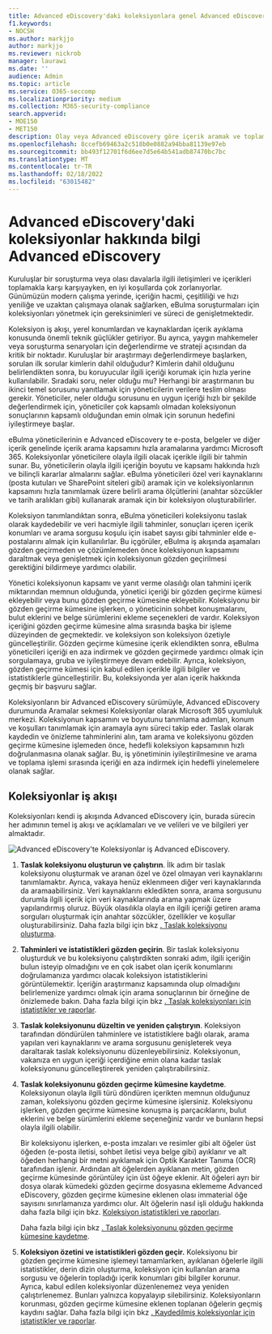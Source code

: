 ```yaml
---
title: Advanced eDiscovery'daki koleksiyonlara genel Advanced eDiscovery
f1.keywords:
- NOCSH
ms.author: markjjo
author: markjjo
ms.reviewer: nickrob
manager: laurawi
ms.date: ''
audience: Admin
ms.topic: article
ms.service: O365-seccomp
ms.localizationpriority: medium
ms.collection: M365-security-compliance
search.appverid:
- MOE150
- MET150
description: Olay veya Advanced eDiscovery göre içerik aramak ve toplamak için koleksiyonları bu dosyalarda kullanın.
ms.openlocfilehash: 8ccefb69463a2c518b0e0882a94bba81139e97eb
ms.sourcegitcommit: bb493f12701f6d6ee7d5e64b541adb87470bc7bc
ms.translationtype: MT
ms.contentlocale: tr-TR
ms.lasthandoff: 02/18/2022
ms.locfileid: "63015482"
---
```

# <a name="learn-about-collections-in-advanced-ediscovery"></a>Advanced eDiscovery'daki koleksiyonlar hakkında bilgi Advanced eDiscovery

Kuruluşlar bir soruşturma veya olası davalarla ilgili iletişimleri ve içerikleri toplamakla karşı karşıyayken, en iyi koşullarda çok zorlanıyorlar. Günümüzün modern çalışma yerinde, içeriğin hacmi, çeşitliliği ve hızı yeniliğe ve uzaktan çalışmaya olanak sağlarken, eBulma soruşturmaları için koleksiyonları yönetmek için gereksinimleri ve süreci de genişletmektedir.

Koleksiyon iş akışı, yerel konumlardan ve kaynaklardan içerik ayıklama konusunda önemli teknik güçlükler getiriyor. Bu ayrıca, yaygın mahkemeler veya soruşturma senaryoları için değerlendirme ve strateji açısından da kritik bir noktadır. Kuruluşlar bir araştırmayı değerlendirmeye başlarken, sorulan ilk sorular kimlerin dahil olduğudur? Kimlerin dahil olduğunu belirlendikten sonra, bu koruyucular ilgili içeriği korumak için hızla yerine kullanılabilir. Sıradaki soru, neler olduğu mu? Herhangi bir araştırmanın bu ikinci temel sorusunu yanıtlamak için yöneticilerin verilere teslim olması gerekir. Yöneticiler, neler olduğu sorusunu en uygun içeriği hızlı bir şekilde değerlendirmek için, yöneticiler çok kapsamlı olmadan koleksiyonun sonuçlarının kapsamlı olduğundan emin olmak için sorunun hedefini iyileştirmeye başlar.

eBulma yöneticilerinin e Advanced eDiscovery te e-posta, belgeler ve diğer içerik genelinde içerik arama kapsamını hızla aramalarına yardımcı Microsoft 365. Koleksiyonlar yöneticilere olayla ilgili olacak içerikle ilgili bir tahmin sunar. Bu, yöneticilerin olayla ilgili içeriğin boyutu ve kapsamı hakkında hızlı ve bilinçli kararlar almalarını sağlar. eBulma yöneticileri özel veri kaynaklarını (posta kutuları ve SharePoint siteleri gibi) aramak için ve koleksiyonlarının kapsamını hızla tanımlamak üzere belirli arama ölçütlerini (anahtar sözcükler ve tarih aralıkları gibi) kullanarak aramak için bir koleksiyon oluşturabilirler.

Koleksiyon tanımlandıktan sonra, eBulma yöneticileri koleksiyonu taslak olarak kaydedebilir ve veri hacmiyle ilgili tahminler, sonuçları içeren içerik konumları ve arama sorgusu koşulu için isabet sayısı gibi tahminler elde e-postalarını almak için kullanılırlar. Bu içgörüler, eBulma iş akışında aşamaları gözden geçirmeden ve çözümlemeden önce koleksiyonun kapsamını daraltmak veya genişletmek için koleksiyonun gözden geçirilmesi gerektiğini bildirmeye yardımcı olabilir.

Yönetici koleksiyonun kapsamı ve yanıt verme olasılığı olan tahmini içerik miktarından memnun olduğunda, yönetici içeriği bir gözden geçirme kümesi ekleyebilir veya bunu gözden geçirme kümesine ekleyebilir. Koleksiyonu bir gözden geçirme kümesine işlerken, o yöneticinin sohbet konuşmalarını, bulut eklerini ve belge sürümlerini ekleme seçenekleri de vardır. Koleksiyon içeriğini gözden geçirme kümesine alma sırasında başka bir işleme düzeyinden de geçmektedir. ve koleksiyon son koleksiyon özetiyle güncelleştirilir. Gözden geçirme kümesine içerik eklendikten sonra, eBulma yöneticileri içeriği en aza indirmek ve gözden geçirmede yardımcı olmak için sorgulamaya, gruba ve iyileştirmeye devam edebilir. Ayrıca, koleksiyon, gözden geçirme kümesi için kabul edilen içerikle ilgili bilgiler ve istatistiklerle güncelleştirilir. Bu, koleksiyonda yer alan içerik hakkında geçmiş bir başvuru sağlar.

Koleksiyonların bir Advanced eDiscovery sürümüyle, Advanced eDiscovery durumunda Aramalar sekmesi Koleksiyonlar  olarak Microsoft 365 uyumluluk merkezi. Koleksiyonun kapsamını ve boyutunu tanımlama adımları, konum ve koşulları tanımlamak için aramayla aynı süreci takip eder. Taslak olarak kaydedin ve önizleme tahminlerini alın, tam arama ve koleksiyonu gözden geçirme kümesine işlemeden önce, hedefli koleksiyon kapsamının hızlı doğrulanmasına olanak sağlar. Bu, iş yönetiminin iyileştirilmesine ve arama ve toplama işlemi sırasında içeriği en aza indirmek için hedefli yinelemelere olanak sağlar.

## <a name="collections-workflow"></a>Koleksiyonlar iş akışı

Koleksiyonları kendi iş akışında Advanced eDiscovery için, burada sürecin her adımının temel iş akışı ve açıklamaları ve ve velileri ve ve bilgileri yer almaktadır.

![Advanced eDiscovery'te Koleksiyonlar iş Advanced eDiscovery.](../media/CollectionsWorkflow.png)

1. **Taslak koleksiyonu oluşturun ve çalıştırın**. İlk adım bir taslak koleksiyonu oluşturmak ve aranan özel ve özel olmayan veri kaynaklarını tanımlamaktır. Ayrıca, vakaya henüz eklenmeen diğer veri kaynaklarında da aramaabilirsiniz. Veri kaynaklarını ekledikten sonra, arama sorgusunu durumla ilgili içerik için veri kaynaklarında arama yapmak üzere yapılandırmış oluruz. Büyük olasılıkla olayla en ilgili içeriği getiren arama sorguları oluşturmak için anahtar sözcükler, özellikler ve koşullar oluşturabilirsiniz. Daha fazla bilgi için bkz [. Taslak koleksiyonu oluşturma](create-draft-collection.md).

2. **Tahminleri ve istatistikleri gözden geçirin**. Bir taslak koleksiyonu oluşturduk ve bu koleksiyonu çalıştırdikten sonraki adım, ilgili içeriğin bulun isteyip olmadığını ve en çok isabet olan içerik konumlarını doğrulamanıza yardımcı olacak koleksiyon istatistiklerini görüntülemektir. İçeriğin araştırmanız kapsamında olup olmadığını belirlemenize yardımcı olmak için arama sonuçlarının bir örneğine de önizlemede bakın. Daha fazla bilgi için bkz [. Taslak koleksiyonları için istatistikler ve raporlar](collection-statistics-reports.md#statistics-and-reports-for-draft-collections).

3. **Taslak koleksiyonunu düzeltin ve yeniden çalıştıryın**. Koleksiyon tarafından döndürülen tahminlere ve istatistiklere bağlı olarak, arama yapılan veri kaynaklarını ve arama sorgusunu genişleterek veya daraltarak taslak koleksiyonunu düzenleyebilirsiniz. Koleksiyonun, vakanıza en uygun içeriği içerdiğine emin olana kadar taslak koleksiyonunu güncelleştirerek yeniden çalıştırabilirsiniz.

4. **Taslak koleksiyonunu gözden geçirme kümesine kaydetme**. Koleksiyonun olayla ilgili türü döndüren içerikten memnun olduğunuz zaman, koleksiyonu gözden geçirme kümesine işlersiniz. Koleksiyonu işlerken, gözden geçirme kümesine konuşma iş parçacıklarını, bulut eklerini ve belge sürümlerini ekleme seçeneğiniz vardır ve bunların hepsi olayla ilgili olabilir.

   Bir koleksiyonu işlerken, e-posta imzaları ve resimler gibi alt öğeler üst öğeden (e-posta iletisi, sohbet iletisi veya belge gibi) ayıklanır ve alt öğeden herhangi bir metni ayıklamak için Optik Karakter Tanıma (OCR) tarafından işlenir. Ardından alt öğelerden ayıklanan metin, gözden geçirme kümesinde görüntüley için üst öğeye eklenir. Alt öğeleri ayrı bir dosya olarak kümedeki gözden geçirme dosyasına eklememe Advanced eDiscovery, gözden geçirme kümesine eklenen olası immaterial öğe sayısını sınırlamanıza yardımcı olur. Alt öğelerin nasıl işli olduğu hakkında daha fazla bilgi için bkz. [Koleksiyon istatistikleri ve raporları](collection-statistics-reports.md#collection-contents).

   Daha fazla bilgi için bkz [. Taslak koleksiyonunu gözden geçirme kümesine kaydetme](commit-draft-collection.md).

5. **Koleksiyon özetini ve istatistikleri gözden geçir.** Koleksiyonu bir gözden geçirme kümesine işlemeyi tamamlarken, ayıklanan öğelerle ilgili istatistikler, derin dizin oluşturma, koleksiyon için kullanılan arama sorgusu ve öğelerin topladığı içerik konumları gibi bilgiler korunur. Ayrıca, kabul edilen koleksiyonlar düzenlenemez veya yeniden çalıştırlenemez. Bunları yalnızca kopyalayıp silebilirsiniz. Koleksiyonların korunması, gözden geçirme kümesine eklenen toplanan öğelerin geçmiş kaydını sağlar. Daha fazla bilgi için bkz [. Kaydedilmiş koleksiyonlar için istatistikler ve raporlar](collection-statistics-reports.md#statistics-and-reports-for-committed-collections).
